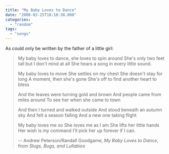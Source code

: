 ```yaml
---
title: "My Baby Loves to Dance"
date: "2008-03-25T18:18:38.000"
categories: 
  - "random"
tags: 
  - "songs"
---
```


As could only be written by the father of a little girl:

> My baby loves to dance, she loves to spin around She's only two feet tall but I don't mind at all She hears a song in every little sound.
> 
> My baby loves to move She settles on my chest She doesn't stay for long A moment, then she's gone She's off to find another heart to bless
> 
> And the leaves were turning gold and brown And people came from miles around To see her when she came to town
> 
> And then I turned and walked outside And stood beneath an autumn sky And felt a season falling And a new one taking flight
> 
> My baby loves me so She loves me as I am She lifts her little hands Her wish is my command I'll pick her up forever if I can.
> 
> \-- Andrew Peterson/Randall Goodgame, _My Baby Loves to Dance_, from _Slugs, Bugs, and Lullabies_
